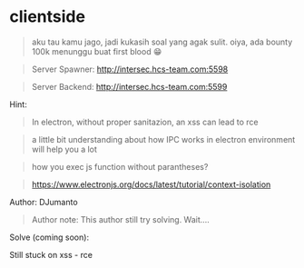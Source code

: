# clientside
> aku tau kamu jago, jadi kukasih soal yang agak sulit. oiya, ada bounty 100k menunggu buat first blood 😁

> Server Spawner: http://intersec.hcs-team.com:5598

> Server Backend: http://intersec.hcs-team.com:5599

Hint:

> In electron, without proper sanitazion, an xss can lead to rce

> a little bit understanding about how IPC works in electron environment will help you a lot

> how you exec js function without parantheses?

> https://www.electronjs.org/docs/latest/tutorial/context-isolation

Author: DJumanto 

> Author note: This author still try solving. Wait....

Solve (coming soon):

Still stuck on xss - rce
